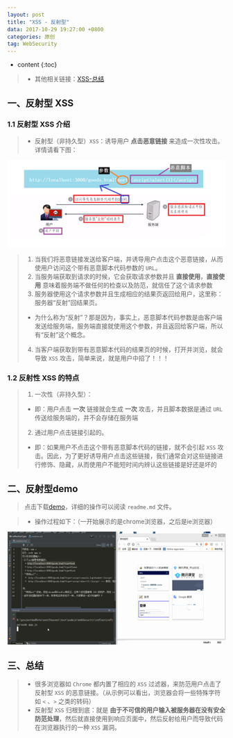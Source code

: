 ```yaml
---
layout: post
title: "XSS - 反射型"
data: 2017-10-29 19:27:00 +0800
categories: 原创
tag: WebSecurity
---
```

* content
{:toc}

> * 其他相关链接：[XSS-总结](http://www.jmazm.com/2017/10/31/XSS-inclustion/)

<!-- more -->


## 一、反射型 XSS

### 1.1 反射型 XSS 介绍

> * 反射型（非持久型）`XSS`：诱导用户 **点击恶意链接** 来造成一次性攻击。详情请看下图：

![safe](/styles/images/web/security/XSS/security-02.png)

> 1. 当我们将恶意链接发送给客户端，并诱导用户点击这个恶意链接，从而使用户访问这个带有恶意脚本代码参数的 `URL`。
> 2. 当服务端获取到请求的时候，它会获取请求参数并且 **直接使用**，**直接使用** 意味着服务端不做任何的检查以及防范，就信任了这个请求参数
> 3. 服务器使用这个请求参数并且生成相应的结果页返回给用户，这里称：服务器“反射”回结果页。
>   * 为什么称为“反射”？那是因为，事实上，恶意脚本代码参数是由客户端发送给服务端，服务端直接就使用这个参数，并且返回给客户端，所以有“反射”这个概念。
> 4. 当客户端获取到带有恶意脚本代码的结果页的时候，打开并浏览，就会导致 `XSS` 攻击，简单来说，就是用户中招了！！！

### 1.2 反射性 XSS 的特点

> 1. 一次性（非持久型）：
>   * 即：用户点击 **一次** 链接就会生成 **一次** 攻击，并且脚本数据是通过 `URL` 传送给服务端的，并不会存储在服务端
> 2. 通过用户点击链接引起的。
>   * 即：如果用户不点击这个带有恶意脚本代码的链接，就不会引起 `XSS` 攻击。因此，为了更好诱导用户点击这些链接，我们通常会对这些链接进行修饰、隐藏，从而使用户不能短时间内辨认这些链接是好还是坏的

## 二、反射型demo

> 点击下载[demo](/effects/files/webSecurity/XSS/reflectiveType.zip)，详细的操作可以阅读 `readme.md` 文件。

> * 操作过程如下：（一开始展示的是chrome浏览器，之后是ie浏览器）

![demo](/effects/images/webSecurity/XSS/webSecurity-01.gif)

## 三、总结

> * 很多浏览器如 `Chrome` 都内置了相应的 `XSS` 过滤器，来防范用户点击了反射型 `XSS` 的恶意链接。（从示例可以看出，浏览器会将一些特殊字符如 `<` 、`>` 之类的转码）
> * 反射型 `XSS` 归根到底：就是 **由于不可信的用户输入被服务器在没有安全防范处理**，然后就直接使用到响应页面中，然后反射给用户而导致代码在浏览器执行的一种 `XSS` 漏洞。
